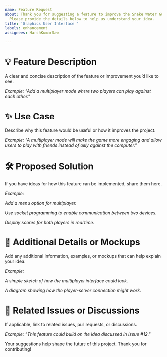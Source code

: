 ```yaml
---
name: Feature Request
about: Thank you for suggesting a feature to improve the Snake Water Gun project!
  Please provide the details below to help us understand your idea.
title: 'Graphics User Interface '
labels: enhancement
assignees: HarshKumarSaw

---
```


# 💡 Feature Description

A clear and concise description of the feature or improvement you’d like to see.

*Example: "Add a multiplayer mode where two players can play against each other."*


# ✨ Use Case

Describe why this feature would be useful or how it improves the project.

*Example: "A multiplayer mode will make the game more engaging and allow users to play with friends instead of only against the computer."*

# 🛠️ Proposed Solution

If you have ideas for how this feature can be implemented, share them here.

*Example:*

*Add a menu option for multiplayer.*

*Use socket programming to enable communication between two devices.*

*Display scores for both players in real time.*


# 🎨 Additional Details or Mockups

Add any additional information, examples, or mockups that can help explain your idea.

*Example:*

*A simple sketch of how the multiplayer interface could look.*

*A diagram showing how the player-server connection might work.*


# 🔗 Related Issues or Discussions

If applicable, link to related issues, pull requests, or discussions.

*Example: "This feature could build on the idea discussed in Issue #12."*


Your suggestions help shape the future of this project. Thank you for contributing!
